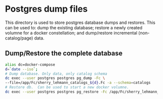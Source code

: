 # Postgres dump files

This directory is used to store postgres database dumps and restores.  This can
be used to: dump the existing database; restore a newly created volumne for a
docker constellation; and dump/restore incremental (non-catalog/page) data.

## Dump/Restore  the complete database


``` bash
alias dc=docker-compose
d=`date --iso`;
# Dump database. Only data, only catalog schema
dc exec --user postgres postgres pg_dump -Fc \
--file=/app/Fc/sherry_lehmann_catalogs_${d}.Fc -a --schema=catalogs
# Restore db.  Can be used to start a new docker volumne.
dc exec --user postgres postgres pg_restore -Fc /app/Fc/sherry_lehmann_catalogs_2017-03-30.Fc
```
